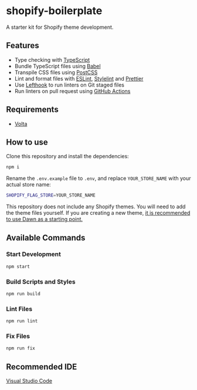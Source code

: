 # shopify-boilerplate

A starter kit for Shopify theme development.

## Features

- Type checking with [TypeScript](https://www.typescriptlang.org/)
- Bundle TypeScript files using [Babel](https://babeljs.io/)
- Transpile CSS files using [PostCSS](https://postcss.org/)
- Lint and format files with [ESLint](https://eslint.org/), [Stylelint](https://stylelint.io/) and [Prettier](https://prettier.io/)
- Use [Lefthook](https://github.com/evilmartians/lefthook) to run linters on Git staged files
- Run linters on pull request using [GitHub Actions](https://github.co.jp/features/actions)

## Requirements

- [Volta](https://volta.sh/)

## How to use

Clone this repository and install the dependencies:

```bash
npm i
```

Rename the `.env.example` file to `.env`, and replace `YOUR_STORE_NAME` with your actual store name:

```bash
SHOPIFY_FLAG_STORE=YOUR_STORE_NAME
```

This repository does not include any Shopify themes. You will need to add the theme files yourself. If you are creating a new theme, [it is recommended to use Dawn as a starting point.](https://github.com/Shopify/dawn?tab=readme-ov-file#getting-started)

## Available Commands

### Start Development

```bash
npm start
```

### Build Scripts and Styles

```bash
npm run build
```

### Lint Files

```bash
npm run lint
```

### Fix Files

```bash
npm run fix
```

## Recommended IDE

[Visual Studio Code](https://code.visualstudio.com/)
